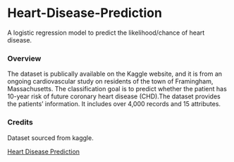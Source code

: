 # Heart-Disease-Prediction
A logistic regression model to predict the likelihood/chance of heart disease.

### Overview
The dataset is publically available on the Kaggle website, and it is from an ongoing cardiovascular study on residents of the town of Framingham, Massachusetts. The classification goal is to predict whether the patient has 10-year risk of future coronary heart disease (CHD).The dataset provides the patients’ information. It includes over 4,000 records and 15 attributes.

### Credits
Dataset sourced from kaggle.

[Heart Disease Prediction](https://www.kaggle.com/datasets/dileep070/heart-disease-prediction-using-logistic-regression/data)
